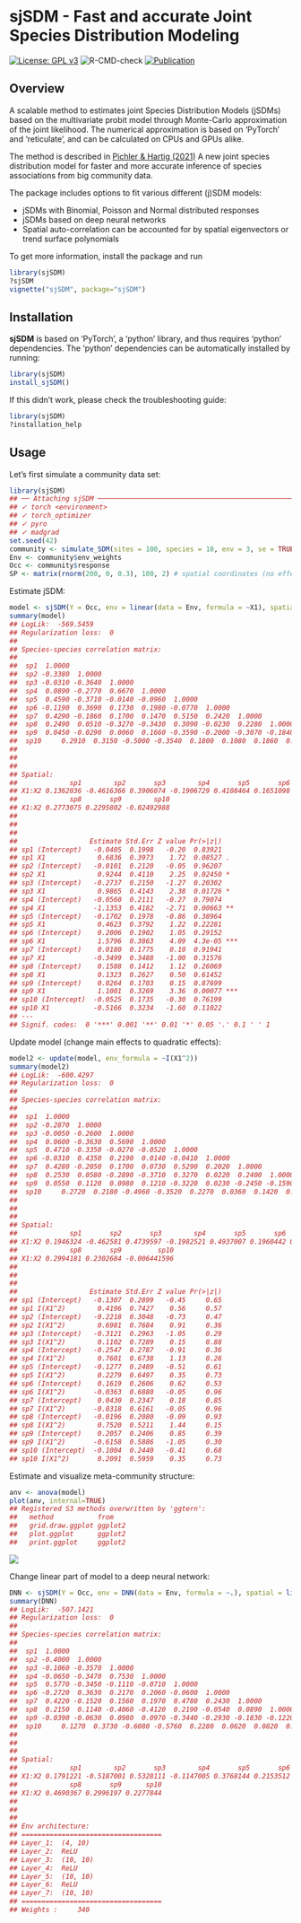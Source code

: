 
<!-- README.md is generated from README.Rmd. Please edit that file -->

# sjSDM - Fast and accurate Joint Species Distribution Modeling

[![License: GPL
v3](https://img.shields.io/badge/License-GPL%20v3-blue.svg)](https://www.gnu.org/licenses/gpl-3.0)
![R-CMD-check](https://github.com/TheoreticalEcology/s-jSDM/workflows/R-CMD-check/badge.svg?branch=master)
[![Publication](https://img.shields.io/badge/Publication-10.1111/2041-green.svg)](https://doi.org/10.1111/2041-210X.13687)

## Overview

A scalable method to estimates joint Species Distribution Models (jSDMs)
based on the multivariate probit model through Monte-Carlo approximation
of the joint likelihood. The numerical approximation is based on
‘PyTorch’ and ‘reticulate’, and can be calculated on CPUs and GPUs
alike.

The method is described in [Pichler & Hartig
(2021)](https://doi.org/10.1111/2041-210X.13687)
A new joint species distribution model for faster and more accurate
inference of species associations from big community data.

The package includes options to fit various different (j)SDM models:

-   jSDMs with Binomial, Poisson and Normal distributed responses
-   jSDMs based on deep neural networks
-   Spatial auto-correlation can be accounted for by spatial
    eigenvectors or trend surface polynomials

To get more information, install the package and run

``` r
library(sjSDM)
?sjSDM
vignette("sjSDM", package="sjSDM")
```

## Installation

**sjSDM** is based on ‘PyTorch’, a ‘python’ library, and thus requires
‘python’ dependencies. The ‘python’ dependencies can be automatically
installed by running:

``` r
library(sjSDM)
install_sjSDM()
```

If this didn’t work, please check the troubleshooting guide:

``` r
library(sjSDM)
?installation_help
```

## Usage

Let’s first simulate a community data set:

``` r
library(sjSDM)
## ── Attaching sjSDM ──────────────────────────────────────────────────── 1.0.1 ──
## ✓ torch <environment> 
## ✓ torch_optimizer  
## ✓ pyro  
## ✓ madgrad
set.seed(42)
community <- simulate_SDM(sites = 100, species = 10, env = 3, se = TRUE)
Env <- community$env_weights
Occ <- community$response
SP <- matrix(rnorm(200, 0, 0.3), 100, 2) # spatial coordinates (no effect on species occurences)
```

Estimate jSDM:

``` r
model <- sjSDM(Y = Occ, env = linear(data = Env, formula = ~X1), spatial = linear(data = SP, formula = ~0+X1:X2), se = TRUE, family=binomial("probit"), sampling = 100L)
summary(model)
## LogLik:  -569.5459 
## Regularization loss:  0 
## 
## Species-species correlation matrix: 
## 
##  sp1  1.0000                                 
##  sp2 -0.3380  1.0000                             
##  sp3 -0.0310 -0.3640  1.0000                         
##  sp4  0.0890 -0.2770  0.6670  1.0000                     
##  sp5  0.4590 -0.3710 -0.0140 -0.0960  1.0000                 
##  sp6 -0.1190  0.3690  0.1730  0.1980 -0.0770  1.0000             
##  sp7  0.4290 -0.1860  0.1700  0.1470  0.5150  0.2420  1.0000         
##  sp8  0.2490  0.0510 -0.3270 -0.3430  0.3090 -0.0230  0.2280  1.0000     
##  sp9  0.0450 -0.0290  0.0060  0.1660 -0.3590 -0.2000 -0.3070 -0.1840  1.0000 
##  sp10     0.2910  0.3150 -0.5000 -0.3540  0.1800  0.1080  0.1860  0.3410 -0.0710  1.0000
## 
## 
## 
## Spatial: 
##             sp1        sp2       sp3        sp4       sp5       sp6       sp7
## X1:X2 0.1362036 -0.4616366 0.3906074 -0.1906729 0.4108464 0.1651098 0.4153814
##             sp8       sp9        sp10
## X1:X2 0.2773075 0.2295802 -0.02492988
## 
## 
## 
##                  Estimate Std.Err Z value Pr(>|z|)    
## sp1 (Intercept)   -0.0405  0.1998   -0.20  0.83921    
## sp1 X1             0.6836  0.3973    1.72  0.08527 .  
## sp2 (Intercept)   -0.0101  0.2120   -0.05  0.96207    
## sp2 X1             0.9244  0.4110    2.25  0.02450 *  
## sp3 (Intercept)   -0.2737  0.2150   -1.27  0.20302    
## sp3 X1             0.9865  0.4143    2.38  0.01726 *  
## sp4 (Intercept)   -0.0560  0.2111   -0.27  0.79074    
## sp4 X1            -1.1353  0.4182   -2.71  0.00663 ** 
## sp5 (Intercept)   -0.1702  0.1978   -0.86  0.38964    
## sp5 X1             0.4623  0.3792    1.22  0.22281    
## sp6 (Intercept)    0.2006  0.1902    1.05  0.29152    
## sp6 X1             1.5796  0.3863    4.09  4.3e-05 ***
## sp7 (Intercept)    0.0180  0.1775    0.10  0.91941    
## sp7 X1            -0.3499  0.3488   -1.00  0.31576    
## sp8 (Intercept)    0.1588  0.1412    1.12  0.26069    
## sp8 X1             0.1323  0.2627    0.50  0.61452    
## sp9 (Intercept)    0.0264  0.1703    0.15  0.87699    
## sp9 X1             1.1001  0.3269    3.36  0.00077 ***
## sp10 (Intercept)  -0.0525  0.1735   -0.30  0.76199    
## sp10 X1           -0.5166  0.3234   -1.60  0.11022    
## ---
## Signif. codes:  0 '***' 0.001 '**' 0.01 '*' 0.05 '.' 0.1 ' ' 1
```

Update model (change main effects to quadratic effects):

``` r
model2 <- update(model, env_formula = ~I(X1^2))
summary(model2)
## LogLik:  -600.4297 
## Regularization loss:  0 
## 
## Species-species correlation matrix: 
## 
##  sp1  1.0000                                 
##  sp2 -0.2870  1.0000                             
##  sp3 -0.0050 -0.2600  1.0000                         
##  sp4  0.0600 -0.3630  0.5690  1.0000                     
##  sp5  0.4710 -0.3350 -0.0270 -0.0520  1.0000                 
##  sp6 -0.0310  0.4350  0.2190  0.0140 -0.0410  1.0000             
##  sp7  0.4280 -0.2050  0.1700  0.0730  0.5290  0.2020  1.0000         
##  sp8  0.2530  0.0580 -0.2890 -0.3710  0.3270  0.0220  0.2400  1.0000     
##  sp9  0.0550  0.1120  0.0980  0.1210 -0.3220  0.0230 -0.2450 -0.1590  1.0000 
##  sp10     0.2720  0.2180 -0.4960 -0.3520  0.2270  0.0360  0.1420  0.3030 -0.1140  1.0000
## 
## 
## 
## Spatial: 
##             sp1       sp2       sp3        sp4       sp5       sp6       sp7
## X1:X2 0.1946324 -0.462581 0.4739597 -0.1982521 0.4937007 0.1960442 0.4032983
##             sp8       sp9         sp10
## X1:X2 0.2994181 0.2302684 -0.006441596
## 
## 
## 
##                  Estimate Std.Err Z value Pr(>|z|)
## sp1 (Intercept)   -0.1307  0.2899   -0.45     0.65
## sp1 I(X1^2)        0.4196  0.7427    0.56     0.57
## sp2 (Intercept)   -0.2218  0.3048   -0.73     0.47
## sp2 I(X1^2)        0.6981  0.7684    0.91     0.36
## sp3 (Intercept)   -0.3121  0.2963   -1.05     0.29
## sp3 I(X1^2)        0.1102  0.7289    0.15     0.88
## sp4 (Intercept)   -0.2547  0.2787   -0.91     0.36
## sp4 I(X1^2)        0.7601  0.6738    1.13     0.26
## sp5 (Intercept)   -0.1277  0.2489   -0.51     0.61
## sp5 I(X1^2)        0.2279  0.6497    0.35     0.73
## sp6 (Intercept)    0.1619  0.2606    0.62     0.53
## sp6 I(X1^2)       -0.0363  0.6880   -0.05     0.96
## sp7 (Intercept)    0.0430  0.2347    0.18     0.85
## sp7 I(X1^2)       -0.0318  0.6161   -0.05     0.96
## sp8 (Intercept)   -0.0196  0.2080   -0.09     0.93
## sp8 I(X1^2)        0.7520  0.5211    1.44     0.15
## sp9 (Intercept)    0.2057  0.2406    0.85     0.39
## sp9 I(X1^2)       -0.6158  0.5886   -1.05     0.30
## sp10 (Intercept)  -0.1004  0.2440   -0.41     0.68
## sp10 I(X1^2)       0.2091  0.5959    0.35     0.73
```

Estimate and visualize meta-community structure:

``` r
anv <- anova(model)
plot(anv, internal=TRUE)
## Registered S3 methods overwritten by 'ggtern':
##   method           from   
##   grid.draw.ggplot ggplot2
##   plot.ggplot      ggplot2
##   print.ggplot     ggplot2
```

![](man/figures/README-unnamed-chunk-7-1.png)<!-- -->

Change linear part of model to a deep neural network:

``` r
DNN <- sjSDM(Y = Occ, env = DNN(data = Env, formula = ~.), spatial = linear(data = SP, formula = ~0+X1:X2), se = TRUE, family=binomial("probit"), sampling = 100L)
summary(DNN)
## LogLik:  -507.1421 
## Regularization loss:  0 
## 
## Species-species correlation matrix: 
## 
##  sp1  1.0000                                 
##  sp2 -0.4000  1.0000                             
##  sp3 -0.1060 -0.3570  1.0000                         
##  sp4 -0.0650 -0.3470  0.7530  1.0000                     
##  sp5  0.5770 -0.3450 -0.1110 -0.0710  1.0000                 
##  sp6 -0.2720  0.3630  0.2170  0.2060 -0.0600  1.0000             
##  sp7  0.4220 -0.1520  0.1560  0.1970  0.4780  0.2430  1.0000         
##  sp8  0.2150  0.1140 -0.4060 -0.4120  0.2190 -0.0540  0.0890  1.0000     
##  sp9 -0.0390 -0.0630  0.0980  0.0970 -0.3440 -0.2930 -0.1830 -0.1220  1.0000 
##  sp10     0.1270  0.3730 -0.6080 -0.5760  0.2280  0.0620  0.0820  0.3760 -0.2510  1.0000
## 
## 
## 
## Spatial: 
##             sp1        sp2       sp3        sp4       sp5       sp6      sp7
## X1:X2 0.1791221 -0.5187001 0.5328111 -0.1147005 0.3768144 0.2153512 0.528778
##             sp8       sp9      sp10
## X1:X2 0.4690367 0.2996197 0.2277844
## 
## 
## 
## Env architecture:
## ===================================
## Layer_1:  (4, 10)
## Layer_2:  ReLU
## Layer_3:  (10, 10)
## Layer_4:  ReLU
## Layer_5:  (10, 10)
## Layer_6:  ReLU
## Layer_7:  (10, 10)
## ===================================
## Weights :     340
```

